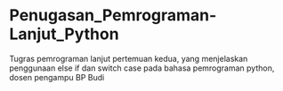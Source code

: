 # Penugasan_Pemrograman-Lanjut_Python
Tugras pemrograman lanjut pertemuan kedua, yang menjelaskan penggunaan else if dan switch case pada bahasa pemrograman python, dosen pengampu BP Budi
